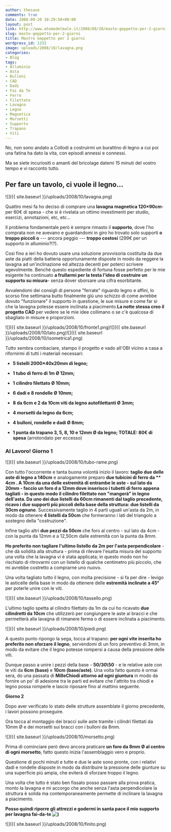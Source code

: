 ```yaml
---
author: thesave
comments: true
date: 2008-09-20 10:29:58+00:00
layout: post
link: http://www.atomodelmale.it/2008/09/20/masto-geppetto-per-2-giorni/
slug: masto-geppetto-per-2-giorni
title: Mastro Geppetto per 2 giorni
wordpress_id: 1232
image: uploads/2008/10/lavagna.png
categories:
- Blog
tags:
- Alluminio
- Asta
- Bulloni
- CAD
- Dadi
- Fai da Te
- Ferro
- Filettato
- Lavagna
- Legno
- Magnetica
- Morsetti
- Supporto
- Trapano
- Viti
---
```


No, non sono andato a Collodi a costruirmi un burattino di legno a cui poi una fatina ha dato la vita, con episodi annessi e connessi. 

Ma se siete incuriositi o amanti del bricolage datemi 15 minuti del vostro tempo e vi racconto tutto.

## Per fare un tavolo, ci vuole il legno…

![]({{ site.baseurl }}/uploads/2008/10/lavagna.png)

Quattro mesi fa ho deciso di comprare una **lavagna magnetica 120×90cm**- per 60€ di spesa - che si è rivelata un ottimo investimenti per studio, esercizi, annotazioni, etc, etc…

Il problema fondamentale però è sempre rimasto il **supporto**, dove l'ho comprata non ne avevano e guardandomi in giro ho trovato solo supporti **o troppo piccoli o** --- ancora peggio --- **troppo costosi** (299€ per un supporto in alluminio?!?).

Così fino a ieri ho dovuto usare una soluzione provvisoria costituita da due aste da piatti della batteria opportunamente disposte in modo da reggere la lavagna ad un'inclinazione ed altezza decenti per poterci scrivere agevolmente. Benché questo espediente di fortuna fosse perfetto per le mie esigente ha continuato **a frullarmi per la testa l'idea di costruire un supporto su misura**- senza dover sborsare una cifra esorbitante.

Avvalendomi dei consigli di persone "ferrate" riguardo legno e affini, lo scorso fine settimana butto finalmente giù uno schizzo di come avrebbe dovuto "funzionare" il supporto in questione, le sue misure e come far si che la lavagna potesse essere inclinata a piacimento.**La notte stessa creo il progetto CAD** per vedere se le mie idee collimano o se c'è qualcosa di sbagliato in misure e proporzioni.

![]({{ site.baseurl }}/uploads/2008/10/fronte1.png)![]({{ site.baseurl }}/uploads/2008/10/lato.png)![]({{ site.baseurl }}/uploads/2008/10/isometrica1.png)

Tutto sembra combaciare, stampo il progetto e vado all'OBI vicino a casa a rifornirmi di tutti i materiali necessari:

	
  * **5 listelli 2000×40x20mm di legno;**

	
  * **1 tubo di ferro di 1m Ø 12mm;**

	
  * **1 cilindro filettato Ø 10mm;**

	
  * **6 dadi e 8 rondelle Ø 10mm;**

	
  * **8 da 6cm e 2 da 10cm viti da legno autofilettanti Ø 3mm;**

	
  * **4 morsetti da legno da 6cm;**

	
  * **4 bulloni, rondelle e dadi Ø 8mm;**

	
  * **1 punta da trapano 3, 5, 8, 10 e 12mm Ø da legno; TOTALE: 80€ di spesa** (arrotondato per eccesso)

### **Al Lavoro! Giorno 1**

![]({{ site.baseurl }}/uploads/2008/10/tubo-rame.png)

Con tutto l'occorrente e tanta buona volontà inizio il lavoro: **taglio due delle aste di legno a 140cm** e analogamente preparo **due tubicini di ferro da ** 4cm **. A 10cm da una delle estremità di entrambe le aste -  sul lato da 20mm - faccio** un foro d **a 12mm** dove inserisco i tubetti di ferro appena tagliati - in questo modo il cilindro filettato non "mangerà" in legno dell'asta. **Da uno dei due listelli da 60cm rimanenti dal taglio precedente, ricavo i due supporti più piccoli della base della struttura:** due listelli da 30cm ognuno**. Successivamente taglio in 4 parti uguali un'asta da 2m, in modo da ottenere **4 listelli da 50cm** che formeranno i lati del triangolo a sostegno della "costruzione".

Infine taglio altri **due pezzi da 50cm** che foro al centro - sul lato da 4cm - con la punta da 12mm e a 12,50cm dalle estremità con la punta da 8mm.

**Ho preferito non tagliare l'ultimo listello da 2m per l'asta perpendicolare** - che dà solidità alla struttura - prima di rilevare l'esatta misura del supporto una volta che la lavagna vi è stata applicata; in questo modo non ho rischiato di ritrovarmi con un listello di qualche centimetro più piccolo, che mi avrebbe costretto a comprarne uno nuovo.

Una volta tagliato tutto il legno, con molta precisione - si fa per dire - levigo le asticelle della base in modo da ottenere delle **estremità inclinate a 45°** per poterle unire con le viti.

![]({{ site.baseurl }}/uploads/2008/10/tassello.png)

L‘ultimo taglio spetta al cilindro filettato da 1m da cui ho ricavato **due cilindretti da 10cm** che utilizzerò per congiungere le aste ai bracci e che permetterà alla lavagna di rimanere ferma o di essere inclinata a piacimento.

![]({{ site.baseurl }}/uploads/2008/10/piedi.png)

A questo punto ripongo la sega, tocca al trapano: **per ogni vite inserita ho preferito non sforzare il legno**, servendomi di un foro preventivo di 3mm, in modo da evitare che il legno potesse rompersi a causa della pressione delle viti.

Dunque passo a unire i pezzi della base - **50/30\50** - e le relative aste con le viti da **6cm (base)** e **10cm (base/aste)**. Una volta fatto questo è ormai sera, do una passata di **MilleChiodi attorno ad ogni giuntura** in modo da fornire un po' di adesione tra le parti ed evitare che l'attrito tra chiodi e legno possa romperle e lascio riposare fino al mattino seguente.

**Giorno 2**

Dopo aver verificato lo stato delle strutture assemblate il giorno precedente, i lavori possono proseguire.

Ora tocca al montaggio dei bracci sulle aste tramite i cilindri filettati da 10mm Ø e dei morsetti sui bracci con i bulloni da 8mm.

![]({{ site.baseurl }}/uploads/2008/10/morsetto.png)

Prima di cominciare però devo ancora praticare **un foro da 8mm Ø al centro di ogni morsetto**, fatto questo inizia l'assemblaggio vero e proprio.

Questione di pochi minuti e tutte e due le aste sono pronte, con i relativi dadi e rondelle disposte in modo da distribuire la pressione delle giunture su una superficie più ampia, che eviterà di sforzare troppo il legno.

Una volta che tutto è stato ben fissato posso passare alla prova pratica, monto la lavagna e mi accorgo che anche senza l'asta perpendicolare la struttura è solida ma contemporaneamente permette di inclinare la lavagna a piacimento.

**Posso quindi riporre gli attrezzi e godermi in santa pace il mio supporto per lavagna fai-da-te ![)](http://thesave.altervista.org/wp-includes/images/smilies/icon_smile.gif)**

![]({{ site.baseurl }}/uploads/2008/10/finito.png)

